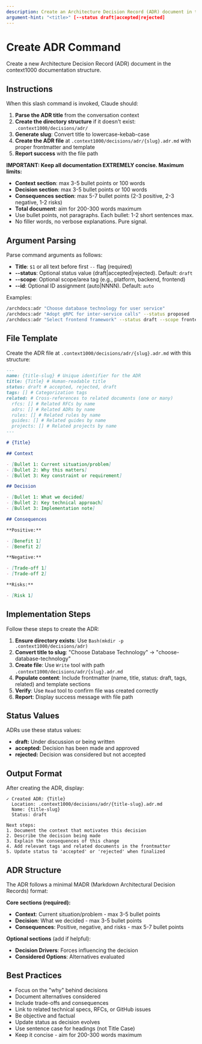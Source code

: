 ```yaml
---
description: Create an Architecture Decision Record (ADR) document in the context1000 documentation structure
argument-hint: "<title>" [--status draft|accepted|rejected]
---
```


# Create ADR Command

Create a new Architecture Decision Record (ADR) document in the context1000 documentation structure.

## Instructions

When this slash command is invoked, Claude should:

1. **Parse the ADR title** from the conversation context
2. **Create the directory structure** if it doesn't exist: `.context1000/decisions/adr/`
3. **Generate slug**: Convert title to lowercase-kebab-case
4. **Create the ADR file** at `.context1000/decisions/adr/{slug}.adr.md` with proper frontmatter and template
5. **Report success** with the file path

**IMPORTANT: Keep all documentation EXTREMELY concise. Maximum limits:**

- **Context section**: max 3-5 bullet points or 100 words
- **Decision section**: max 3-5 bullet points or 100 words
- **Consequences section**: max 5-7 bullet points (2-3 positive, 2-3 negative, 1-2 risks)
- **Total document**: aim for 200-300 words maximum
- Use bullet points, not paragraphs. Each bullet: 1-2 short sentences max.
- No filler words, no verbose explanations. Pure signal.

## Argument Parsing

Parse command arguments as follows:

- **Title**: `$1` or all text before first `--` flag (required)
- **--status**: Optional status value (draft|accepted|rejected). Default: `draft`
- **--scope**: Optional scope/area tag (e.g., platform, backend, frontend)
- **--id**: Optional ID assignment (auto|NNNN). Default: `auto`

Examples:

```bash
/archdocs:adr "Choose database technology for user service"
/archdocs:adr "Adopt gRPC for inter-service calls" --status proposed
/archdocs:adr "Select frontend framework" --status draft --scope frontend
```

## File Template

Create the ADR file at `.context1000/decisions/adr/{slug}.adr.md` with this structure:

```markdown
---
name: {title-slug} # Unique identifier for the ADR
title: {Title} # Human-readable title
status: draft # accepted, rejected, draft
tags: [] # Categorization tags
related: # Cross-references to related documents (one or many)
  rfcs: [] # Related RFCs by name
  adrs: [] # Related ADRs by name
  rules: [] # Related rules by name
  guides: [] # Related guides by name
  projects: [] # Related projects by name
---

# {Title}

## Context

- [Bullet 1: Current situation/problem]
- [Bullet 2: Why this matters]
- [Bullet 3: Key constraint or requirement]

## Decision

- [Bullet 1: What we decided]
- [Bullet 2: Key technical approach]
- [Bullet 3: Implementation note]

## Consequences

**Positive:**

- [Benefit 1]
- [Benefit 2]

**Negative:**

- [Trade-off 1]
- [Trade-off 2]

**Risks:**

- [Risk 1]
```

## Implementation Steps

Follow these steps to create the ADR:

1. **Ensure directory exists**: Use `Bash(mkdir -p .context1000/decisions/adr)`
2. **Convert title to slug**: "Choose Database Technology" → "choose-database-technology"
3. **Create file**: Use `Write` tool with path `.context1000/decisions/adr/{slug}.adr.md`
4. **Populate content**: Include frontmatter (name, title, status: draft, tags, related) and template sections
5. **Verify**: Use `Read` tool to confirm file was created correctly
6. **Report**: Display success message with file path

## Status Values

ADRs use these status values:

- **draft:** Under discussion or being written
- **accepted:** Decision has been made and approved
- **rejected:** Decision was considered but not accepted

## Output Format

After creating the ADR, display:

```text
✓ Created ADR: {Title}
  Location: .context1000/decisions/adr/{title-slug}.adr.md
  Name: {title-slug}
  Status: draft

Next steps:
1. Document the context that motivates this decision
2. Describe the decision being made
3. Explain the consequences of this change
4. Add relevant tags and related documents in the frontmatter
5. Update status to 'accepted' or 'rejected' when finalized
```

## ADR Structure

The ADR follows a minimal MADR (Markdown Architectural Decision Records) format:

**Core sections (required):**

- **Context**: Current situation/problem - max 3-5 bullet points
- **Decision**: What we decided - max 3-5 bullet points
- **Consequences**: Positive, negative, and risks - max 5-7 bullet points

**Optional sections** (add if helpful):

- **Decision Drivers**: Forces influencing the decision
- **Considered Options**: Alternatives evaluated

## Best Practices

- Focus on the "why" behind decisions
- Document alternatives considered
- Include trade-offs and consequences
- Link to related technical specs, RFCs, or GitHub issues
- Be objective and factual
- Update status as decision evolves
- Use sentence case for headings (not Title Case)
- Keep it concise - aim for 200-300 words maximum

